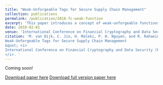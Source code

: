 ```yaml
---
title: "Weak-Unforgeable Tags for Secure Supply Chain Management"
collection: publications
permalink: /publication/2018-fc-weak-function
excerpt: 'This paper introduces a concept of weak-unforgeable functions for secure supply chain management. We also introduce three efficient constructions of weak-unforeable functions.' 
date: 2018-02-01
venue: 'International Conference on Financial Cryptography and Data Security (FC)'
citation: 'M. van Dijk, C. Jin, H. Maleki, P. H. Nguyen, and R. Rahaeimehr. (2018).&quot;
Weak-Unforgeable Tags for Secure Supply Chain Management
&quot; <i>
International Conference on Financial Cryptography and Data Security (FC)
</i>. '
---
```


Coming soon!

[Download paper here](https://link.springer.com/chapter/10.1007/978-3-662-58387-6_5)
[Download full version paper here](https://eprint.iacr.org/2017/1221.pdf)
